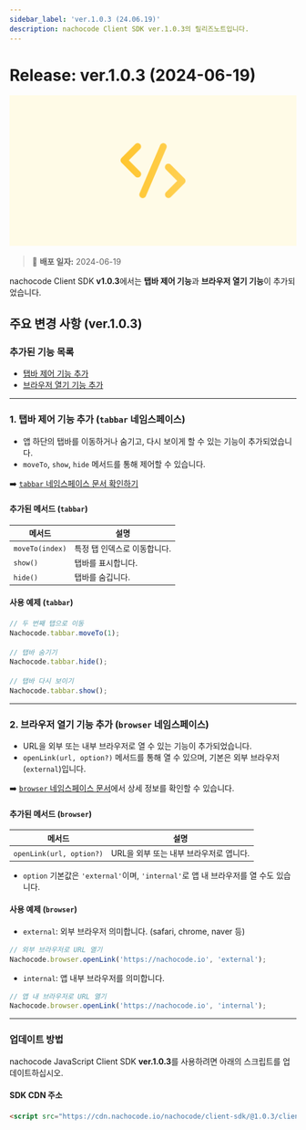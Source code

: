 ```yaml
---
sidebar_label: 'ver.1.0.3 (24.06.19)'
description: nachocode Client SDK ver.1.0.3의 릴리즈노트입니다.
---
```


# Release: ver.1.0.3 (2024-06-19)

![sdk_detail](/img/docs/releases/release_note_sdk_detail.png)

> 🔔 **배포 일자:** 2024-06-19

nachocode Client SDK **v1.0.3**에서는 **탭바 제어 기능**과 **브라우저 열기 기능**이 추가되었습니다.

## 주요 변경 사항 (ver.1.0.3)

### 추가된 기능 목록

- [탭바 제어 기능 추가](#1-탭바-제어-기능-추가-tabbar-네임스페이스)
- [브라우저 열기 기능 추가](#2-브라우저-열기-기능-추가-browser-네임스페이스)

---

### 1. 탭바 제어 기능 추가 (`tabbar` 네임스페이스)

- 앱 하단의 탭바를 이동하거나 숨기고, 다시 보이게 할 수 있는 기능이 추가되었습니다.
- `moveTo`, `show`, `hide` 메서드를 통해 제어할 수 있습니다.

➡️ [`tabbar` 네임스페이스 문서 확인하기](/docs/sdk/namespaces/tabbar)

#### 추가된 메서드 (`tabbar`)

| 메서드          | 설명                         |
| --------------- | ---------------------------- |
| `moveTo(index)` | 특정 탭 인덱스로 이동합니다. |
| `show()`        | 탭바를 표시합니다.           |
| `hide()`        | 탭바를 숨깁니다.             |

#### 사용 예제 (`tabbar`)

```javascript
// 두 번째 탭으로 이동
Nachocode.tabbar.moveTo(1);

// 탭바 숨기기
Nachocode.tabbar.hide();

// 탭바 다시 보이기
Nachocode.tabbar.show();
```

---

### 2. 브라우저 열기 기능 추가 (`browser` 네임스페이스)

- URL을 외부 또는 내부 브라우저로 열 수 있는 기능이 추가되었습니다.
- `openLink(url, option?)` 메서드를 통해 열 수 있으며, 기본은 외부 브라우저(`external`)입니다.

➡️ [`browser` 네임스페이스 문서](/docs/sdk/namespaces/browser)에서 상세 정보를 확인할 수 있습니다.

#### 추가된 메서드 (`browser`)

| 메서드                   | 설명                                    |
| ------------------------ | --------------------------------------- |
| `openLink(url, option?)` | URL을 외부 또는 내부 브라우저로 엽니다. |

- `option` 기본값은 `'external'`이며, `'internal'`로 앱 내 브라우저를 열 수도 있습니다.

#### 사용 예제 (`browser`)

- `external`: 외부 브라우저 의미합니다. (safari, chrome, naver 등)

```javascript
// 외부 브라우저로 URL 열기
Nachocode.browser.openLink('https://nachocode.io', 'external');
```

- `internal`: 앱 내부 브라우저를 의미합니다.

```javascript
// 앱 내 브라우저로 URL 열기
Nachocode.browser.openLink('https://nachocode.io', 'internal');
```

---

### 업데이트 방법

nachocode JavaScript Client SDK **ver.1.0.3**를 사용하려면 아래의 스크립트를 업데이트하십시오.

#### SDK CDN 주소

```html
<script src="https://cdn.nachocode.io/nachocode/client-sdk/@1.0.3/client-sdk.min.js"></script>
```
